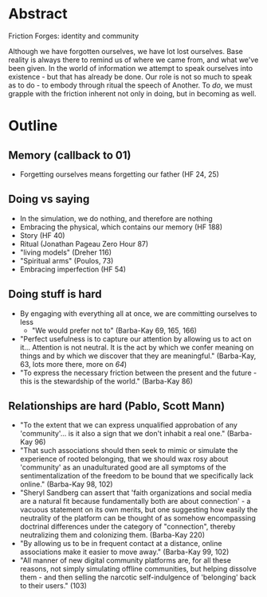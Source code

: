 # Abstract

Friction Forges: identity and community

Although we have forgotten ourselves, we have lot lost ourselves. Base reality is always there to remind us of where we came from, and what we've been given. In the world of information we attempt to speak ourselves into existence - but that has already be done. Our role is not so much to speak as to do - to embody through ritual the speech of Another. To _do_, we must grapple with the friction inherent not only in doing, but in becoming as well.

# Outline

## Memory (callback to 01)

- Forgetting ourselves means forgetting our father (HF 24, 25)

## Doing vs saying

- In the simulation, we do nothing, and therefore are nothing
- Embracing the physical, which contains our memory (HF 188)
- Story (HF 40)
- Ritual (Jonathan Pageau Zero Hour 87)
- "living models" (Dreher 116)
- "Spiritual arms" (Poulos, 73)
- Embracing imperfection (HF 54)

## Doing stuff is hard

- By engaging with everything all at once, we are committing ourselves to less
  - "We would prefer not to" (Barba-Kay 69, 165, 166)
- "Perfect usefulness is to capture our attention by allowing us to act on it... Attention is not neutral. It is the act by which we confer meaning on things and by which we discover that they are meaningful." (Barba-Kay, 63, lots more there, more on _64_)
- "To express the necessary friction between the present and the future - this is the stewardship of the world." (Barba-Kay 86)

## Relationships are hard (Pablo, Scott Mann)

- "To the extent that we can express unqualified approbation of any 'community'... is it also a sign that we don't inhabit a real one." (Barba-Kay 96)
- "That such associations should then seek to mimic or simulate the experience of rooted belonging, that we should wax rosy about 'community' as an unadulturated good are all symptoms of the sentimentalization of the freedom to be bound that we specifically lack online." (Barba-Kay 98, 102)
- "Sheryl Sandberg can assert that 'faith organizations and social media are a natural fit because fundamentally both are about connection' - a vacuous statement on its own merits, but one suggesting how easily the neutrality of the platform can be thought of as somehow encompassing doctrinal differences under the category of "connection", thereby neutralizing them and colonizing them. (Barba-Kay 220)
- "By allowing us to be in frequent contact at a distance, online associations make it easier to move away." (Barba-Kay 99, 102)
- "All manner of new digital community platforms are, for all these reasons, not simply simulating offline communities, but helping dissolve them - and then selling the narcotic self-indulgence of 'belonging' back to their users." (103)

